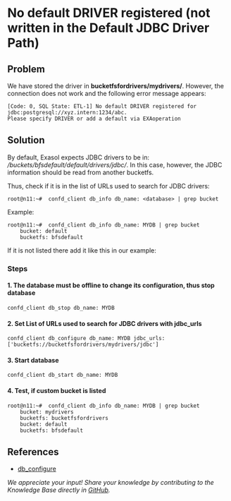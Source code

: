 # No default DRIVER registered (not written in the Default JDBC Driver Path)

## Problem

We have stored the driver in **bucketfsfordrivers/mydrivers/**. However, the connection does not work and the following error message appears:

```text
[Code: 0, SQL State: ETL-1] No default DRIVER registered for jdbc:postgresql://xyz.intern:1234/abc.
Please specify DRIVER or add a default via EXAoperation
```

## Solution

By default, Exasol expects JDBC drivers to be in: */buckets/bfsdefault/default/drivers/jdbc/*.  In this case, however, the JDBC information should be read from another bucketfs.

Thus, check if it is in the list of URLs used to search for JDBC drivers:

```text
root@n11:~#  confd_client db_info db_name: <database> | grep bucket
```

Example:

```text
root@n11:~#  confd_client db_info db_name: MYDB | grep bucket
    bucket: default
    bucketfs: bfsdefault
```

If it is not listed there add it like this in our example:

### Steps

#### 1. The database must be offline to change its configuration, thus stop database

```text
confd_client db_stop db_name: MYDB
```

#### 2. Set List of URLs used to search for JDBC drivers with jdbc_urls

```text
confd_client db_configure db_name: MYDB jdbc_urls: ['bucketfs://bucketfsfordrivers/mydrivers/jdbc']
```

#### 3. Start database

```text
confd_client db_start db_name: MYDB
```

#### 4. Test, if custom bucket is listed

```text
root@n11:~#  confd_client db_info db_name: MYDB | grep bucket
    bucket: mydrivers
    bucketfs: bucketfsfordrivers
    bucket: default
    bucketfs: bfsdefault
```

## References

* [db_configure](https://docs.exasol.com/db/latest/confd/jobs/db_configure.htm)

*We appreciate your input! Share your knowledge by contributing to the Knowledge Base directly in [GitHub](https://github.com/exasol/public-knowledgebase).*
